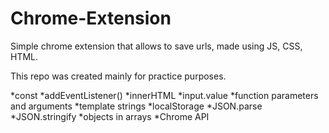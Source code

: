 # Chrome-Extension
Simple chrome extension that allows to save urls, made using JS, CSS, HTML.

This repo was created mainly for practice purposes.

*const
*addEventListener()
*innerHTML
*input.value
*function parameters and arguments
*template strings
*localStorage
*JSON.parse 
*JSON.stringify
*objects in arrays
*Chrome API
